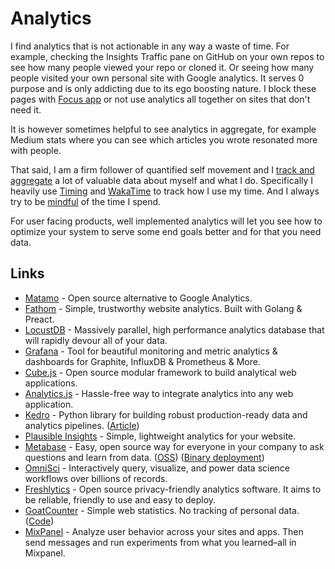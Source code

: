 # Analytics

I find analytics that is not actionable in any way a waste of time. For example, checking the Insights Traffic pane on GitHub on your own repos to see how many people viewed your repo or cloned it. Or seeing how many people visited your own personal site with Google analytics. It serves 0 purpose and is only addicting due to its ego boosting nature. I block these pages with [Focus app](https://heyfocus.com) or not use analytics all together on sites that don't need it.

It is however sometimes helpful to see analytics in aggregate, for example Medium stats where you can see which articles you wrote resonated more with people.

That said, I am a firm follower of quantified self movement and I [track and aggregate](../sharing/tracking.md) a lot of valuable data about myself and what I do. Specifically I heavily use [Timing](../macOS/apps/timing.md) and [WakaTime](https://wakatime.com) to track how I use my time. And I always try to be [mindful](../mindfulness/mindfulness.md) of the time I spend.

For user facing products, well implemented analytics will let you see how to optimize your system to serve some end goals better and for that you need data.

## Links

- [Matamo](https://matomo.org/) - Open source alternative to Google Analytics.
- [Fathom](https://github.com/usefathom/fathom) - Simple, trustworthy website analytics. Built with Golang & Preact.
- [LocustDB](https://github.com/cswinter/LocustDB) - Massively parallel, high performance analytics database that will rapidly devour all of your data.
- [Grafana](https://github.com/grafana/grafana) - Tool for beautiful monitoring and metric analytics & dashboards for Graphite, InfluxDB & Prometheus & More.
- [Cube.js](https://github.com/statsbotco/cube.js) - Open source modular framework to build analytical web applications.
- [Analytics.js](https://github.com/segmentio/analytics.js) - Hassle-free way to integrate analytics into any web application.
- [Kedro](https://github.com/quantumblacklabs/kedro) - Python library for building robust production-ready data and analytics pipelines. ([Article](https://medium.com/@QuantumBlack/introducing-kedro-the-open-source-library-for-production-ready-machine-learning-code-d1c6d26ce2cf))
- [Plausible Insights](https://github.com/plausible-insights/plausible) - Simple, lightweight analytics for your website.
- [Metabase](https://www.metabase.com/) - Easy, open source way for everyone in your company to ask questions and learn from data. ([OSS](https://github.com/metabase/metabase)) ([Binary deployment](https://github.com/metabase/metabase-deploy))
- [OmniSci](https://www.omnisci.com/) - Interactively query, visualize, and power data science workflows over billions of records.
- [Freshlytics](https://github.com/sheshbabu/freshlytics) - Open source privacy-friendly analytics software. It aims to be reliable, friendly to use and easy to deploy.
- [GoatCounter](https://www.goatcounter.com/) - Simple web statistics. No tracking of personal data. ([Code](https://github.com/zgoat/goatcounter))
- [MixPanel](https://mixpanel.com/) - Analyze user behavior across your sites and apps. Then send messages and run experiments from what you learned–all in Mixpanel.
